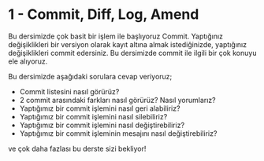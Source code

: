 # 1 - Commit, Diff, Log, Amend
Bu dersimizde çok basit bir işlem ile başlıyoruz Commit. Yaptığınız değişiklikleri bir versiyon olarak kayıt altına almak istediğinizde, yaptığınız değişiklikleri commit edersiniz. Bu dersimizde commit ile ilgili bir çok konuyu ele alıyoruz.

Bu dersimizde aşağıdaki sorulara cevap veriyoruz;

* Commit listesini nasıl görürüz?
* 2 commit arasındaki farkları nasıl görürüz? Nasıl yorumlarız?
* Yaptığımız bir commit işlemini nasıl geri alabiliriz?
* Yaptığımız bir commit işlemini nasıl silebiliriz?
* Yaptığımız bir commit işlemini nasıl değiştirebiliriz?
* Yaptığımız bir commit işleminin mesajını nasıl değiştirebiliriz?
 
ve çok daha fazlası bu derste sizi bekliyor!
